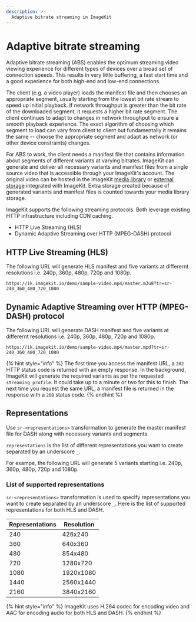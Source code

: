 ```yaml
---
description: >-
  Adaptive bitrate streaming in ImageKit
---
```


# Adaptive bitrate streaming

Adaptive bitrate streaming (ABS) enables the optimum streaming video viewing experience for different types of devices over a broad set of connection speeds. This results in very little buffering, a fast start time and a good experience for both high-end and low-end connections.

The client (e.g. a video player) loads the manifest file and then chooses an appropriate segment, usually starting from the lowest bit rate stream to speed up initial playback. If network throughput is greater than the bit rate of the downloaded segment, it requests a higher bit rate segment. The client continues to adapt to changes in network throughput to ensure a smooth playback experience. The exact algorithm of choosing which segment to load can vary from client to client but fundamentally it remains the same -- choose the appropriate segment and adapt as network (or other device constraints) changes.

For ABS to work, the client needs a manifest file that contains information about segments of different variants at varying bitrates. ImageKit can generate and deliver all necessary variants and manifest files from a single source video that is accessible through your ImageKit's account. The original video can be hosted in the ImageKit [media library](../media-library/README.md) or [external storage](../integration/configure-origin/README.md) integrated with ImageKit. Extra storage created because of generated variants and manifest files is counted towards your media library storage.

ImageKit supports the following streaming protocols. Both leverage existing HTTP infrastructure including CDN caching.

* HTTP Live Streaming (HLS)
* Dynamic Adaptive Streaming over HTTP (MPEG-DASH) protocol


## HTTP Live Streaming (HLS)
The following URL will generate HLS manifest and five variants at differernt resolutions i.e. 240p, 360p, 480p, 720p and 1080p.

```markup
https://ik.imagekit.io/demo/sample-video.mp4/master.m3u8?tr=sr-240_360_480_720_1080
```

## Dynamic Adaptive Streaming over HTTP (MPEG-DASH) protocol
The following URL will generate DASH manifest and five variants at differernt resolutions i.e. 240p, 360p, 480p, 720p and 1080p.

```markup
https://ik.imagekit.io/demo/sample-video.mp4/master.mpd?tr=sr-240_360_480_720_1080
```

{% hint style="info" %}
The first time you access the manifest URL, a `202` HTTP status code is returned with an empty response. In the background, ImageKit will generate the required variants as per the requested `streaming_profile`. It could take up to a minute or two for this to finish. The next time you request the same URL, a manifest file is returned in the response with a `200` status code.
{% endhint %}


## Representations
Use `sr-<representations>` transformation to generate the master manifest file for DASH along with necessary variants and segments.

`representations` is the list of different representations you want to create separated by an underscore `_`.

For exampe, the following URL will generate 5 variants starting i.e. 240p, 360p, 480p, 720p and 1080p.

### List of supported representations

`sr-<representations>` transformation is used to specify representations you want to create separated by an underscore `_`. Here is the list of supported representations for both HLS and DASH.

| Representations     | Resolution	 | 
| ------------------- | -------------- | 
| 240                 |     426x240    |
| 360                 |     640x360    |
| 480                 |     854x480    |
| 720                 |     1280x720   |
| 1080                |     1920x1080  |
| 1440                |     2560x1440  |
| 2160                |     3840x2160  |

{% hint style="info" %}
ImageKit uses H.264 codec for encoding video and AAC for encoding audio for both HLS and DASH.
{% endhint %}